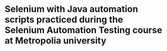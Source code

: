 # Selenium with Java automation scripts practiced during the Selenium Automation Testing course at Metropolia university

